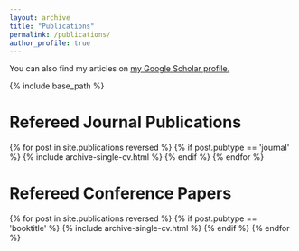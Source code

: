 ```yaml
---
layout: archive
title: "Publications"
permalink: /publications/
author_profile: true
---
```


You can also find my articles on <u><a href="{{site.author.googlescholar}}">my Google Scholar profile</a>.</u>


{% include base_path %}


Refereed Journal Publications
===

{% for post in site.publications reversed %}
  {% if post.pubtype == 'journal' %}
      {% include archive-single-cv.html %}
  {% endif %}
{% endfor %}


Refereed Conference Papers
===

{% for post in site.publications reversed %}
  {% if post.pubtype == 'booktitle' %}
      {% include archive-single-cv.html %}
  {% endif %}
{% endfor %}

